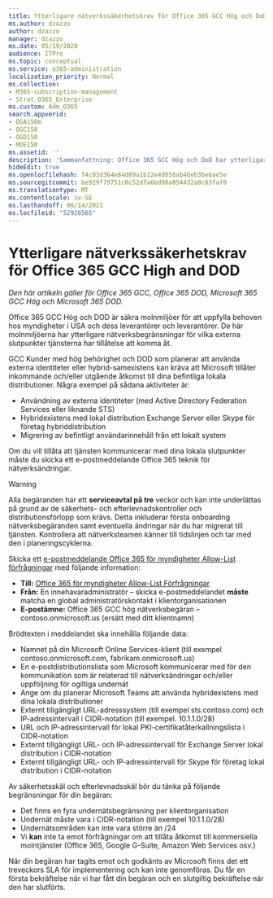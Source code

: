 ```yaml
---
title: Ytterligare nätverkssäkerhetskrav för Office 365 GCC Hög och DoD
ms.author: dzazzo
author: dzazzo
manager: dzazzo
ms.date: 05/19/2020
audience: ITPro
ms.topic: conceptual
ms.service: o365-administration
localization_priority: Normal
ms.collection:
- M365-subscription-management
- Strat_O365_Enterprise
ms.custom: Adm_O365
search.appverid:
- OGA150m
- OGC150
- OGD150
- MOE150
ms.assetid: ''
description: 'Sammanfattning: Office 365 GCC Hög och DoD har ytterligare nätverksäkerhetskrav'
hideEdit: true
ms.openlocfilehash: f4c03d364e84d89a1b12e4d858ab46eb3be6ae5e
ms.sourcegitcommit: be929f79751c0c52dfa6bd98a854432a0c63faf0
ms.translationtype: MT
ms.contentlocale: sv-SE
ms.lasthandoff: 06/14/2021
ms.locfileid: "52926565"
---
```

# <a name="additional-network-security-requirements-for-office-365-gcc-high-and-dod"></a>Ytterligare nätverkssäkerhetskrav för Office 365 GCC High and DOD

*Den här artikeln gäller för Office 365 GCC, Office 365 DOD, Microsoft 365 GCC Hög och Microsoft 365 DOD.*

Office 365 GCC Hög och DOD är säkra molnmiljöer för att uppfylla behoven hos myndigheter i USA och dess leverantörer och leverantörer.  De här molnmiljöerna har ytterligare nätverksbegränsningar för vilka externa slutpunkter tjänsterna har tillåtelse att komma åt.

GCC Kunder med hög behörighet och DOD som planerar att använda externa identiteter eller hybrid-samexistens kan kräva att Microsoft tillåter inkommande och/eller utgående åtkomst till dina befintliga lokala distributioner.  Några exempel på sådana aktiviteter är:

* Användning av externa identiteter (med Active Directory Federation Services eller liknande STS)
* Hybridexistens med lokal distribution Exchange Server eller Skype för företag hybriddistribution
* Migrering av befintligt användarinnehåll från ett lokalt system

Om du vill tillåta att tjänsten kommunicerar  med dina lokala slutpunkter måste du skicka ett e-postmeddelande Office 365 teknik för nätverksändringar.

> [!WARNING]
> Alla begäranden har ett **serviceavtal på tre** veckor och kan inte underlättas på grund av de säkerhets- och efterlevnadskontroller och distributionsförlopp som krävs.  Detta inkluderar första onboarding nätverksbegäranden samt eventuella ändringar när du har migrerat till tjänsten.  Kontrollera att nätverksteamen känner till tidslinjen och tar med den i planeringscyklerna.

Skicka ett [e-postmeddelande Office 365 för myndigheter Allow-List förfrågningar](mailto:o365gwlt@microsoft.com) med följande information:

* **Till:** [Office 365 för myndigheter Allow-List Förfrågningar](mailto:o365gwlt@microsoft.com)
* **Från:** En innehavaradministratör – skicka e-postmeddelandet **måste** matcha en global administratörskontakt i klientorganisationen
* **E-postämne:** Office 365 GCC hög nätverksbegäran – contoso.onmicrosoft.us (ersätt med ditt klientnamn)

Brödtexten i meddelandet ska innehålla följande data:

* Namnet på din Microsoft Online Services-klient (till exempel contoso.onmicrosoft.com, fabrikam.onmicrosoft.us)
* En e-postdistributionslista som Microsoft kommunicerar med för den kommunikation som är relaterad till nätverksändringar och/eller uppföljning för ogiltiga undernät
* Ange om du planerar Microsoft Teams att använda hybridexistens med dina lokala distributioner
* Externt tillgängligt URL-adresssystem (till exempel sts.contoso.com) och IP-adressintervall i CIDR-notation (till exempel. 10.1.1.0/28)
* URL och IP-adressintervall för lokal PKI-certifikatåterkallningslista i CIDR-notation
* Externt tillgängligt URL- och IP-adressintervall för Exchange Server lokal distribution i CIDR-notation
* Externt tillgängligt URL- och IP-adressintervall för Skype för företag lokal distribution i CIDR-notation

Av säkerhetsskäl och efterlevnadsskäl bör du tänka på följande begränsningar för din begäran:

* Det finns en fyra undernätsbegränsning per klientorganisation
* Undernät måste vara i CIDR-notation (till exempel 10.1.1.0/28)
* Undernätsområden kan inte vara större än /24
* Vi **kan** inte ta emot förfrågningar om att tillåta åtkomst till kommersiella molntjänster (Office 365, Google G-Suite, Amazon Web Services osv.)

När din begäran har tagits emot och godkänts av Microsoft finns det ett treveckors SLA för implementering och kan inte genomföras.  Du får en första bekräftelse när vi har fått din begäran och en slutgiltig bekräftelse när den har slutförts.
